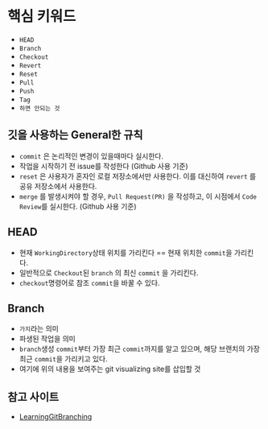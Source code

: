 
# 핵심 키워드
- `HEAD`
- `Branch`
- `Checkout`
- `Revert`
- `Reset`
- `Pull`
- `Push`
- `Tag`
- `하면 안되는 것`

## 깃을 사용하는 General한 규칙
- `commit` 은 논리적인 변경이 있을때마다 실시한다.
- 작업을 시작하기 전 issue를 작성한다 (Github 사용 기준)
- `reset` 은 사용자가 혼자인 로컬 저장소에서만 사용한다. 이를 대신하여 `revert` 를 공유 저장소에서 사용한다.
- `merge` 를 발생시켜야 할 경우, `Pull Request(PR)` 을 작성하고, 이 시점에서 `Code Review`를 실시한다. (Github 사용 기준)

## HEAD
- 현재 `WorkingDirectory`상태 위치를 가리킨다 == 현재 위치한 `commit`을 가리킨다.
- 일반적으로 `Checkout`된 `branch` 의 최신 `commit` 을 가리킨다.
- `checkout`명령어로 참조 `commit`을 바꿀 수 있다.

## Branch
- `가지`라는 의미
- 파생된 작업을 의미
- `branch`생성 `commit`부터 가장 최근 `commit`까지를 알고 있으며, 해당 브랜치의 가장 최근 `commit`을 가리키고 있다.
- 여기에 위의 내용을 보여주는 git visualizing site를 삽입할 것


## 참고 사이트
- [LearningGitBranching](https://learngitbranching.js.org/?locale=ko)
